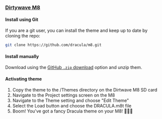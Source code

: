 ### [Dirtywave M8](https://dirtywave.com/products/m8-tracker-model-02)

#### Install using Git

If you are a git user, you can install the theme and keep up to date by cloning the repo:

```bash
git clone https://github.com/dracula/m8.git
```

#### Install manually

Download using the [GitHub `.zip` download](https://github.com/dracula/m8/archive/main.zip) option and unzip them.

#### Activating theme

1. Copy the theme to the /Themes directory on the Dirtwave M8 SD card
2. Navigate to the Project settings screen on the M8
3. Navigate to the Theme setting and choose "Edit Theme"
4. Select the Load button and choose the DRACULA.m8t file
5. Boom! You've got a fancy Dracula theme on your M8! 🦇💨🧛
